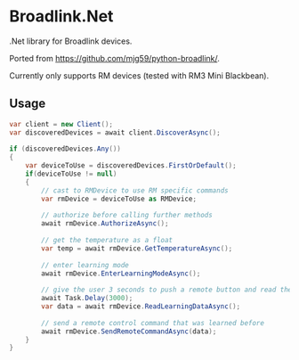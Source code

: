 # Broadlink.Net
.Net library for Broadlink devices.

Ported from https://github.com/mjg59/python-broadlink/.

Currently only supports RM devices (tested with RM3 Mini Blackbean).

Usage
--------------------------

```csharp
var client = new Client();
var discoveredDevices = await client.DiscoverAsync();
        
if (discoveredDevices.Any())
{
    var deviceToUse = discoveredDevices.FirstOrDefault();
    if(deviceToUse != null)
    {
        // cast to RMDevice to use RM specific commands
        var rmDevice = deviceToUse as RMDevice;
        
        // authorize before calling further methods
        await rmDevice.AuthorizeAsync();
        
        // get the temperature as a float
        var temp = await rmDevice.GetTemperatureAsync();
        
        // enter learning mode
        await rmDevice.EnterLearningModeAsync();
        
        // give the user 3 seconds to push a remote button and read the data from it
        await Task.Delay(3000);
        var data = await rmDevice.ReadLearningDataAsync();
        
        // send a remote control command that was learned before
        await rmDevice.SendRemoteCommandAsync(data);
    }
}
```
